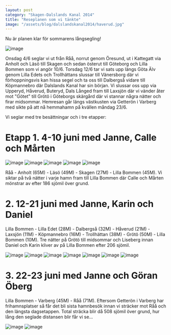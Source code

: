 ```yaml
---
layout: post
category: "Skagen-Dalslands Kanal 2014"
title: "Reseplanen som vi tänkte"
image: "/assets/blog/dalslandskanal2014/haverud.jpg"
---
```

Nu är planen klar för sommarens långsegling!

![image](/assets/blog/dalslandskanal2014/ruttkarta.jpg)

Onsdag 4/6 seglar vi ut från Råå, norrut genom Öresund, ut i Kattegatt via Anholt och Läsö till Skagen och sedan österut till Göteborg och Lilla Bommen som vi angör 10/6. Torsdag 12/6 tar vi sats upp längs Göta Älv genom Lilla Edets och Trollhättans slussar till Vänersborg där vi förhoppningsvis kan hissa segel och ta oss till Dalbergså vidare till Köpmannebro där Dalslands Kanal har sin början. Vi slussar oss upp via Upperyd, Håverud, Buteryd, Dals Långed fram till Laxsjön där vi vänder åter mot "Götet" till Grötö i Göteborgs skärgård där vi stannar några nätter och firar midsommar. Hemresan går längs västkusten via Getterön i Varberg med sikte på att nå hemmahamn på kvällen måndag 23/6.

Vi seglar med tre besättningar och i tre etapper:

# Etapp 1. 4-10 juni med Janne, Calle och Mårten

![image](/assets/blog/dalslandskanal2014/raahamn.jpg)
![image](/assets/blog/dalslandskanal2014/anholthavn.jpg)
![image](/assets/blog/dalslandskanal2014/laeso.jpg)
![image](/assets/blog/dalslandskanal2014/skagen.jpg)
![image](/assets/blog/dalslandskanal2014/LillaBommen.jpg)

Råå - Anholt (65M) - Läsö (49M) - Skagen (27M) - Lilla Bommen (45M). Vi siktar på två nätter i varje hamn fram till Lilla Bommen där Calle och Mårten mönstrar av efter 186 sjömil över grund.

# 2. 12-21 juni med Janne, Karin och Daniel

Lilla Bommen - Lilla Edet (28M) -  Dalbergså (32M) - Håverud (21M) - Laxsjön (11M) - Köpmannebro (16M) - Trollhättan (38M) - Grötö (50M) - Lilla Bommen (10M). Tre nätter på Grötö till midsommar och Liseberg innan Daniel och Karin kliver av på Lilla Bommen efter 206 sjömil.

![image](/assets/blog/dalslandskanal2014/lillaedethamn.jpg)
![image](/assets/blog/dalslandskanal2014/dalbergsa.jpg)
![image](/assets/blog/dalslandskanal2014/haverud.jpg)
![image](/assets/blog/dalslandskanal2014/laxsjoen.jpg)
![image](/assets/blog/dalslandskanal2014/fall06-1.jpg)
![image](/assets/blog/dalslandskanal2014/Grt.jpg)
![image](/assets/blog/dalslandskanal2014/liseberg.jpg)

# 3. 22-23 juni med Janne och Göran Öberg

Lilla Bommen - Varberg (45M) - Råå (71M). Eftersom Getterön i Varberg har frihamnsplatser så får det bli sista hamnbesök innan vi sträcker mot Råå och den längsta dagsetappen. Total sträcka blir då 508 sjömil över grund, hur lång den seglade distansen blir får vi se...

![image](/assets/blog/dalslandskanal2014/getteron.jpg)
![image](/assets/blog/dalslandskanal2014/0528_1.jpg)
